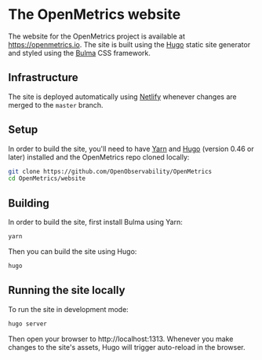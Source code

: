 # The OpenMetrics website

The website for the OpenMetrics project is available at https://openmetrics.io. The site is built using the [Hugo](https://gohugo.io) static site generator and styled using the [Bulma](https://bulma.io) CSS framework.

## Infrastructure

The site is deployed automatically using [Netlify](https://netlify.com) whenever changes are merged to the `master` branch.

## Setup

In order to build the site, you'll need to have [Yarn](https://yarnpkg.com) and [Hugo](https://gohugo.io) (version 0.46 or later) installed and the OpenMetrics repo cloned locally:

```bash
git clone https://github.com/OpenObservability/OpenMetrics
cd OpenMetrics/website
```

## Building

In order to build the site, first install Bulma using Yarn:

```bash
yarn
```

Then you can build the site using Hugo:

```bash
hugo
```

## Running the site locally

To run the site in development mode:

```bash
hugo server
```

Then open your browser to http://localhost:1313. Whenever you make changes to the site's assets, Hugo will trigger auto-reload in the browser.
